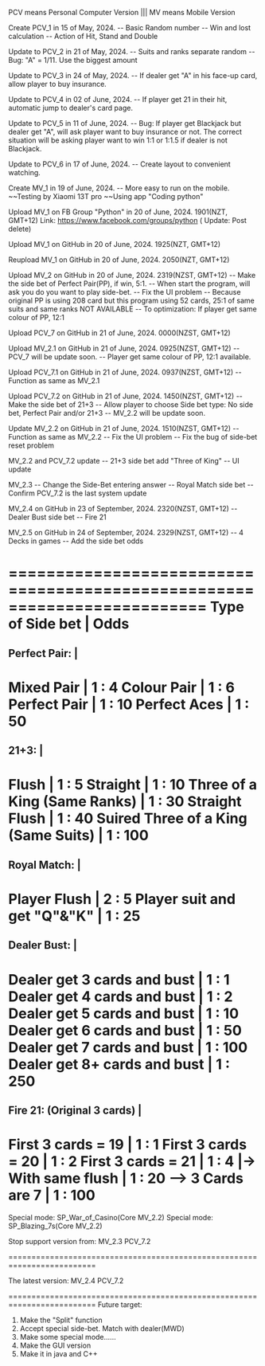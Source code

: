 PCV means Personal Computer Version   |||   MV means Mobile Version

Create PCV_1 in 15 of May, 2024. 
-- Basic Random number 
-- Win and lost calculation 
-- Action of Hit, Stand and Double

Update to PCV_2 in 21 of May, 2024. 
-- Suits and ranks separate random 
-- Bug: "A" = 1/11. Use the biggest amount

Update to PCV_3 in 24 of May, 2024. 
-- If dealer get "A" in his face-up card, allow player to buy insurance.

Update to PCV_4 in 02 of June, 2024. 
-- If player get 21 in their hit, automatic jump to dealer's card page.

Update to PCV_5 in 11 of June, 2024. 
-- Bug: If player get Blackjack but dealer get "A", will ask player want to buy insurance or not. 
		The correct situation will be asking player want to win 1:1 or 1:1.5 if dealer is not Blackjack.

Update to PCV_6 in 17 of June, 2024. 
-- Create layout to convenient watching.

Create MV_1 in 19 of June, 2024. 
-- More easy to run on the mobile. ~~Testing by Xiaomi 13T pro ~~Using app "Coding python"

Upload MV_1 on FB Group "Python" in 20 of June, 2024. 1901(NZT, GMT+12) Link: https://www.facebook.com/groups/python
								(				Update: Post delete)

Upload MV_1 on GitHub in 20 of June, 2024. 1925(NZT, GMT+12)

Reupload MV_1 on GitHub in 20 of June, 2024. 2050(NZT, GMT+12)

Upload MV_2 on GitHub in 20 of June, 2024. 2319(NZST, GMT+12)
-- Make the side bet of Perfect Pair(PP), if win, 5:1.
-- When start the program, will ask you do you want to play side-bet.
-- Fix the UI problem
-- Because original PP is using 208 card but this program using 52 cards,
                          25:1 of same suits and same ranks NOT AVAILABLE
-- To optimization: If player get same colour of PP, 12:1

Upload PCV_7 on GitHub in 21 of June, 2024. 0000(NZST, GMT+12)

Upload MV_2.1 on GitHub in 21 of June, 2024. 0925(NZST, GMT+12)
-- PCV_7 will be update soon.
-- Player get same colour of PP, 12:1 available.

Upload PCV_7.1 on GitHub in 21 of June, 2024. 0937(NZST, GMT+12)
-- Function as same as MV_2.1

Upload PCV_7.2 on GitHub in 21 of June, 2024. 1450(NZST, GMT+12)
-- Make the side bet of 21+3
-- Allow player to choose Side bet type: No side bet,
                             Perfect Pair and/or 21+3
-- MV_2.2 will be update soon.

Update MV_2.2 on GitHub in 21 of June, 2024. 1510(NZST, GMT+12)
-- Function as same as MV_2.2
-- Fix the UI problem
-- Fix the bug of side-bet reset problem

MV_2.2 and PCV_7.2 update
-- 21+3 side bet add "Three of King"
-- UI update

MV_2.3
-- Change the Side-Bet entering answer
-- Royal Match side bet
-- Confirm PCV_7.2 is the last system update

MV_2.4 on GitHub in 23 of September, 2024. 2320(NZST, GMT+12)
-- Dealer Bust side bet
-- Fire 21

MV_2.5 on GitHub in 24 of September, 2024. 2329(NZST, GMT+12)
-- 4 Decks in games
-- Add the side bet odds

=========================================================================
    Type of Side bet                |     Odds
==================================================
Perfect Pair:                       |
--------------------------------------------------
Mixed Pair                          |    1 : 4
Colour Pair                         |    1 : 6
Perfect Pair                        |    1 : 10
Perfect Aces                        |    1 : 50 
==================================================
21+3:                               |
--------------------------------------------------
Flush                               |    1 : 5
Straight                            |    1 : 10
Three of a King (Same Ranks)        |    1 : 30
Straight Flush                      |    1 : 40
Suired Three of a King (Same Suits) |    1 : 100
==================================================
Royal Match:                        |
--------------------------------------------------
Player Flush                        |    2 : 5
Player suit and get "Q"&"K"         |    1 : 25
==================================================
Dealer Bust:                        |
--------------------------------------------------
Dealer get 3 cards and bust         |    1 : 1
Dealer get 4 cards and bust         |    1 : 2
Dealer get 5 cards and bust         |    1 : 10
Dealer get 6 cards and bust         |    1 : 50
Dealer get 7 cards and bust         |    1 : 100
Dealer get 8+ cards and bust        |    1 : 250
==================================================
Fire 21:  (Original 3 cards)        |
--------------------------------------------------
First 3 cards = 19                  |    1 : 1
First 3 cards = 20                  |    1 : 2
First 3 cards = 21                  |    1 : 4
  |-> With same flush               |    1 : 20
  --> 3 Cards are 7                 |    1 : 100
=========================================================================

Special mode: SP_War_of_Casino(Core MV_2.2)
Special mode: SP_Blazing_7s(Core MV_2.2)

Stop support version from:  MV_2.3    PCV_7.2

=========================================================================

The latest version:  MV_2.4    PCV_7.2

=========================================================================
Future target:
1. Make the "Split" function
2. Accept special side-bet. Match with dealer(MWD)
3. Make some special mode......
4. Make the GUI version
5. Make it in java and C++
